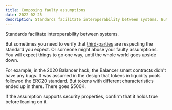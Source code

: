 ```yaml
---
title: Composing faulty assumptions
date: 2022-02-25
description: Standards facilitate interoperability between systems. But sometimes you need to verify that third-parties are respecting the standard you expect.
---
```


Standards facilitate interoperability between systems. 

But sometimes you need to verify that [third-parties](information-assurance) are respecting the standard you expect. Or someone might abuse your faulty assumptions. You will expect things to go one way, until the whole world goes upside down.

For example, in the 2020 Balancer hack, the Balancer smart contracts didn't have any bugs. It was assumed in the design that tokens in liquidity pools followed the ERC20 standard. But tokens with different characteristics ended up in there. There goes  $500K. 

If the assumption supports security properties, confirm that it holds true before leaning on it.
